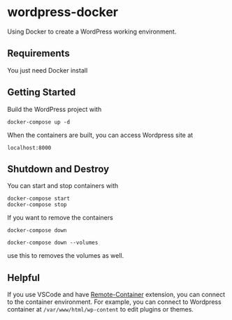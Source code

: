 # wordpress-docker
Using Docker to create a WordPress working environment.

## Requirements
You just need Docker install 

## Getting Started
Build the WordPress project with

```
docker-compose up -d
```

When the containers are built, you can access Wordpress site at

```
localhost:8000
```

## Shutdown and Destroy

You can start and stop containers with

```
docker-compose start
docker-compose stop
```

If you want to remove the containers

```
docker-compose down
```

```
docker-compose down --volumes
``` 
use this to removes the volumes as well.

## Helpful
If you use VSCode and have [Remote-Container](https://marketplace.visualstudio.com/items?itemName=ms-vscode-remote.remote-containers) extension, you can connect to the container environment. For example, you can connect to Wordpress container at `/var/www/html/wp-content` to edit plugins or themes. 
